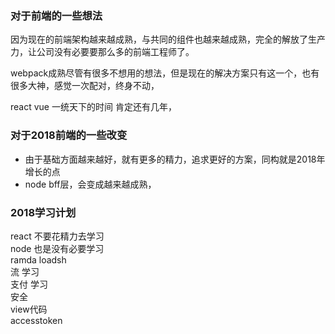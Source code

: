 ### 对于前端的一些想法
因为现在的前端架构越来越成熟，与共同的组件也越来越成熟，完全的解放了生产力，让公司没有必要要那么多的前端工程师了。

webpack成熟尽管有很多不想用的想法，但是现在的解决方案只有这一个，也有很多大神，感觉一次配对，终身不动，

react vue 一统天下的时间 肯定还有几年，

### 对于2018前端的一些改变
- 由于基础方面越来越好，就有更多的精力，追求更好的方案，同构就是2018年增长的点
- node bff层，会变成越来越成熟，

### 2018学习计划
react 不要花精力去学习  
node  也是没有必要学习  
ramda 
loadsh  
流 学习  
支付 学习  
安全  
view代码   
accesstoken
